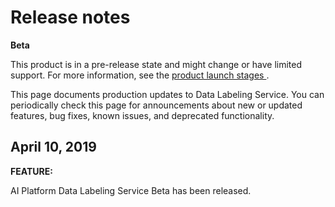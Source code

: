 #  Release notes

**Beta**

This product is in a pre-release state and might change or have limited
support. For more information, see the [ product launch stages
](/products#product-launch-stages) .

This page documents production updates to Data Labeling Service. You can
periodically check this page for announcements about new or updated features,
bug fixes, known issues, and deprecated functionality.

##  April 10, 2019

**FEATURE:**

AI Platform Data Labeling Service Beta has been released.

